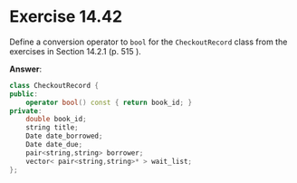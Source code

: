 # Exercise 14.42

Define a conversion operator to `bool` for the `CheckoutRecord` class from the exercises in Section 14.2.1 (p. 515 ).

**Answer**:

```cpp
class CheckoutRecord {
public:
    operator bool() const { return book_id; }
private:
    double book_id;
    string title;
    Date date_borrowed;
    Date date_due;
    pair<string,string> borrower;
    vector< pair<string,string>* > wait_list;
};
```